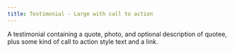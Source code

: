 ```yaml
---
title: Testimonial - Large with call to action
---
```

A testimonial containing a quote, photo, and optional description of quotee, plus some kind of call to action style text and a link.
